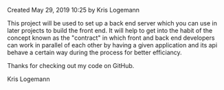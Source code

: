 Created May 29, 2019 10:25 by Kris Logemann

This project will be used to set up a back end server which you can use in later projects to build the front end. It will help to get into the habit of the concept known as the "contract" in which front and back end developers can work in parallel of each other by having a given application and its api behave a certain way during the process for better efficiancy.

Thanks for checking out my code on GitHub.

Kris Logemann